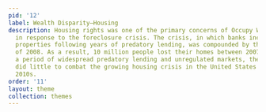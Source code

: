 ```yaml
---
pid: '12'
label: Wealth Disparity—Housing
description: Housing rights was one of the primary concerns of Occupy Wall Street
  in response to the foreclosure crisis. The crisis, in which banks increasingly seized
  properties following years of predatory lending, was compounded by the Great Recession
  of 2008. As a result, 10 million people lost their homes between 2007-2010. After
  a period of widespread predatory lending and unregulated markets, the federal government
  did little to combat the growing housing crisis in the United States during the
  2010s.
order: '11'
layout: theme
collection: themes
---
```

